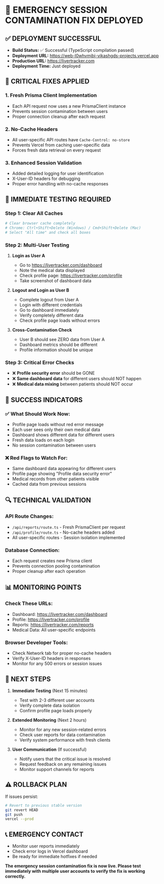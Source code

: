 # 🚨 EMERGENCY SESSION CONTAMINATION FIX DEPLOYED

## ✅ **DEPLOYMENT SUCCESSFUL**
- **Build Status:** ✅ Successful (TypeScript compilation passed)
- **Deployment URL:** https://web-l0whvmjbj-vikashgds-projects.vercel.app
- **Production URL:** https://livertracker.com
- **Deployment Time:** Just deployed

## 🔧 **CRITICAL FIXES APPLIED**

### 1. **Fresh Prisma Client Implementation**
- Each API request now uses a new PrismaClient instance
- Prevents session contamination between users
- Proper connection cleanup after each request

### 2. **No-Cache Headers**
- All user-specific API routes have `Cache-Control: no-store`
- Prevents Vercel from caching user-specific data
- Forces fresh data retrieval on every request

### 3. **Enhanced Session Validation**
- Added detailed logging for user identification
- X-User-ID headers for debugging
- Proper error handling with no-cache responses

## 🧪 **IMMEDIATE TESTING REQUIRED**

### **Step 1: Clear All Caches**
```bash
# Clear browser cache completely
# Chrome: Ctrl+Shift+Delete (Windows) / Cmd+Shift+Delete (Mac)
# Select "All time" and check all boxes
```

### **Step 2: Multi-User Testing**
1. **Login as User A**
   - Go to https://livertracker.com/dashboard
   - Note the medical data displayed
   - Check profile page: https://livertracker.com/profile
   - Take screenshot of dashboard data

2. **Logout and Login as User B**
   - Complete logout from User A
   - Login with different credentials
   - Go to dashboard immediately
   - Verify completely different data
   - Check profile page loads without errors

3. **Cross-Contamination Check**
   - User B should see ZERO data from User A
   - Dashboard metrics should be different
   - Profile information should be unique

### **Step 3: Critical Error Checks**
- ❌ **Profile security error** should be GONE
- ❌ **Same dashboard data** for different users should NOT happen
- ❌ **Medical data mixing** between patients should NOT occur

## 🎯 **SUCCESS INDICATORS**

### ✅ **What Should Work Now:**
- Profile page loads without red error message
- Each user sees only their own medical data
- Dashboard shows different data for different users
- Fresh data loads on each login
- No session contamination between users

### ❌ **Red Flags to Watch For:**
- Same dashboard data appearing for different users
- Profile page showing "Profile data security error"
- Medical records from other patients visible
- Cached data from previous sessions

## 🔍 **TECHNICAL VALIDATION**

### **API Route Changes:**
- `/api/reports/route.ts` - Fresh PrismaClient per request
- `/api/profile/route.ts` - No-cache headers added
- All user-specific routes - Session isolation implemented

### **Database Connection:**
- Each request creates new Prisma client
- Prevents connection pooling contamination
- Proper cleanup after each operation

## 📊 **MONITORING POINTS**

### **Check These URLs:**
- Dashboard: https://livertracker.com/dashboard
- Profile: https://livertracker.com/profile
- Reports: https://livertracker.com/reports
- Medical Data: All user-specific endpoints

### **Browser Developer Tools:**
- Check Network tab for proper no-cache headers
- Verify X-User-ID headers in responses
- Monitor for any 500 errors or session issues

## 🚀 **NEXT STEPS**

1. **Immediate Testing** (Next 15 minutes)
   - Test with 2-3 different user accounts
   - Verify complete data isolation
   - Confirm profile page loads properly

2. **Extended Monitoring** (Next 2 hours)
   - Monitor for any new session-related errors
   - Check user reports for data contamination
   - Verify system performance with fresh clients

3. **User Communication** (If successful)
   - Notify users that the critical issue is resolved
   - Request feedback on any remaining issues
   - Monitor support channels for reports

## ⚠️ **ROLLBACK PLAN**
If issues persist:
```bash
# Revert to previous stable version
git revert HEAD
git push
vercel --prod
```

## 📞 **EMERGENCY CONTACT**
- Monitor user reports immediately
- Check error logs in Vercel dashboard
- Be ready for immediate hotfixes if needed

**The emergency session contamination fix is now live. Please test immediately with multiple user accounts to verify the fix is working correctly.**